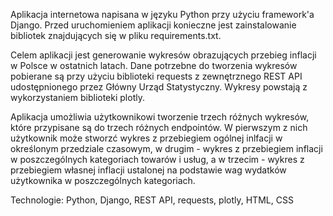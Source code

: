 Aplikacja internetowa napisana w języku Python przy użyciu framework'a Django. Przed uruchomieniem aplikacji konieczne jest zainstalowanie
bibliotek znajdujących się w pliku requirements.txt.

Celem aplikacji jest generowanie wykresów obrazujących przebieg inflacji w Polsce w ostatnich latach. Dane potrzebne do tworzenia wykresów
pobierane są przy użyciu biblioteki requests z zewnętrznego REST API udostępnionego przez Główny Urząd Statystyczny. Wykresy powstają
z wykorzystaniem biblioteki plotly.

Aplikacja umożliwia użytkownikowi tworzenie trzech różnych wykresów, które przypisane są do trzech różnych endpointów. W pierwszym z nich
użytkownik może stworzć wykres z przebiegiem ogólnej inlfacji w określonym przedziale czasowym, w drugim - wykres z przebiegiem inflacji
w poszczególnych kategoriach towarów i usług, a w trzecim - wykres z przebiegiem własnej inflacji ustalonej na podstawie wag wydatków
użytkownika w poszczególnych kategoriach.

Technologie: Python, Django, REST API, requests, plotly, HTML, CSS
